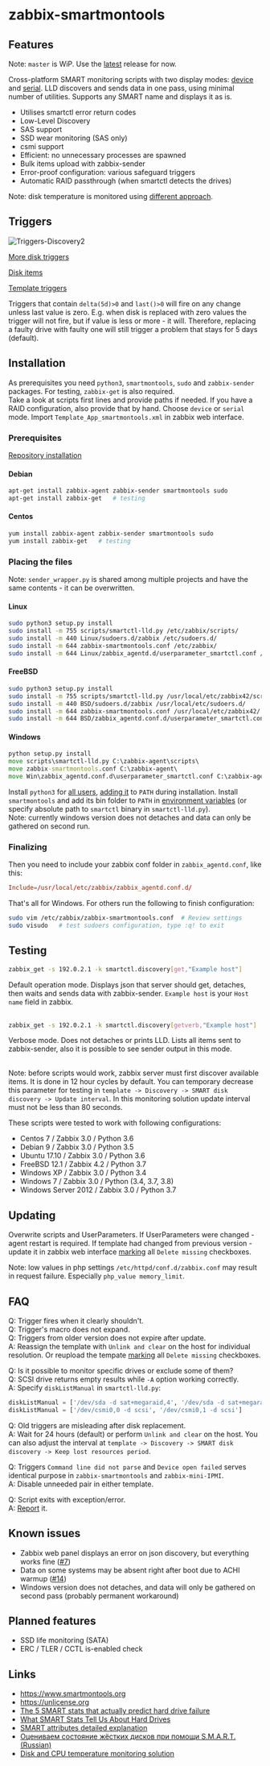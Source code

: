 # zabbix-smartmontools
## Features
Note: `master` is WiP. Use the [latest](https://github.com/nobodysu/zabbix-smartmontools/releases) release for now.

Cross-platform SMART monitoring scripts with two display modes: [device](https://github.com/nobodysu/zabbix-smartmontools/blob/master/screenshots/smartctl_mode-device-example.png?raw=true) and [serial](https://github.com/nobodysu/zabbix-smartmontools/blob/master/screenshots/smartctl_mode-serial-example.png?raw=true). LLD discovers and sends data in one pass, using minimal number of utilities. Supports any SMART name and displays it as is.

- Utilises smartctl error return codes
- Low-Level Discovery
- SAS support
- SSD wear monitoring (SAS only)
- csmi support
- Efficient: no unnecessary processes are spawned
- Bulk items upload with zabbix-sender
- Error-proof configuration: various safeguard triggers
- Automatic RAID passthrough (when smartctl detects the drives)

Note: disk temperature is monitored using [different approach](https://github.com/nobodysu/zabbix-mini-IPMI).

## Triggers
![Triggers-Discovery2](https://raw.githubusercontent.com/nobodysu/zabbix-smartmontools/master/screenshots/smartctl_discovery_triggers2.png)

[More disk triggers](https://raw.githubusercontent.com/nobodysu/zabbix-smartmontools/master/screenshots/smartctl_discovery_triggers1.png)<br>

[Disk items](https://raw.githubusercontent.com/nobodysu/zabbix-smartmontools/master/screenshots/smartctl_discovery_items.png)<br>

[Template triggers](https://raw.githubusercontent.com/nobodysu/zabbix-smartmontools/master/screenshots/smartctl_triggers.png)

Triggers that contain `delta(5d)>0` and `last()>0` will fire on any change unless last value is zero. E.g. when disk is replaced with zero values the trigger will not fire, but if value is less or more - it will. Therefore, replacing a faulty drive with faulty one will still trigger a problem that stays for 5 days (default).

## Installation
As prerequisites you need `python3`, `smartmontools`, `sudo` and `zabbix-sender` packages. For testing, `zabbix-get` is also required.
<br />
Take a look at scripts first lines and provide paths if needed. If you have a RAID configuration, also provide that by hand. Choose `device` or `serial` mode. Import `Template_App_smartmontools.xml` in zabbix web interface.

### Prerequisites
[Repository installation](https://www.zabbix.com/documentation/3.0/manual/installation/install_from_packages/repository_installation)
#### Debian
```bash
apt-get install zabbix-agent zabbix-sender smartmontools sudo
apt-get install zabbix-get   # testing
```
#### Centos
```bash
yum install zabbix-agent zabbix-sender smartmontools sudo
yum install zabbix-get   # testing
```

### Placing the files
Note: `sender_wrapper.py` is shared among multiple projects and have the same contents - it can be overwritten.
#### Linux
```bash
sudo python3 setup.py install
sudo install -m 755 scripts/smartctl-lld.py /etc/zabbix/scripts/
sudo install -m 440 Linux/sudoers.d/zabbix /etc/sudoers.d/
sudo install -m 644 zabbix-smartmontools.conf /etc/zabbix/
sudo install -m 644 Linux/zabbix_agentd.d/userparameter_smartctl.conf /etc/zabbix/zabbix_agentd.conf.d/
```

#### FreeBSD
```bash
sudo python3 setup.py install
sudo install -m 755 scripts/smartctl-lld.py /usr/local/etc/zabbix42/scripts/
sudo install -m 440 BSD/sudoers.d/zabbix /usr/local/etc/sudoers.d/
sudo install -m 644 zabbix-smartmontools.conf /usr/local/etc/zabbix42/
sudo install -m 644 BSD/zabbix_agentd.conf.d/userparameter_smartctl.conf /usr/local/etc/zabbix42/zabbix_agentd.conf.d/
```

#### Windows
```cmd
python setup.py install
move scripts\smartctl-lld.py C:\zabbix-agent\scripts\
move zabbix-smartmontools.conf C:\zabbix-agent\
move Win\zabbix_agentd.conf.d\userparameter_smartctl.conf C:\zabbix-agent\zabbix_agentd.conf.d\
```
Install `python3` for [all users](https://github.com/nobodysu/zabbix-smartmontools/blob/master/screenshots/windows_python_installation1.png), [adding it](https://github.com/nobodysu/zabbix-smartmontools/blob/master/screenshots/windows_python_installation2.png) to `PATH` during installation. Install `smartmontools` and add its bin folder to `PATH` in [environment variables](https://raw.githubusercontent.com/nobodysu/zabbix-smartmontools/master/screenshots/windows_environment_variables.png) (or specify absolute path to `smartctl` binary in `smartctl-lld.py`).
<br />
Note: currently windows version does not detaches and data can only be gathered on second run.

### Finalizing
Then you need to include your zabbix conf folder in `zabbix_agentd.conf`, like this:
```conf
Include=/usr/local/etc/zabbix/zabbix_agentd.conf.d/
```

That's all for Windows. For others run the following to finish configuration:
```bash
sudo vim /etc/zabbix/zabbix-smartmontools.conf	# Review settings
sudo visudo   # test sudoers configuration, type :q! to exit
```

## Testing
```bash
zabbix_get -s 192.0.2.1 -k smartctl.discovery[get,"Example host"]
```
Default operation mode. Displays json that server should get, detaches, then waits and sends data with zabbix-sender. `Example host` is your `Host name` field in zabbix.
<br /><br />

```bash
zabbix_get -s 192.0.2.1 -k smartctl.discovery[getverb,"Example host"]
```
Verbose mode. Does not detaches or prints LLD. Lists all items sent to zabbix-sender, also it is possible to see sender output in this mode.
<br /><br />

Note: before scripts would work, zabbix server must first discover available items. It is done in 12 hour cycles by default. You can temporary decrease this parameter for testing in `template -> Discovery -> SMART disk discovery -> Update interval`. In this monitoring solution update interval must not be less than 80 seconds.

These scripts were tested to work with following configurations:
- Centos 7 / Zabbix 3.0 / Python 3.6
- Debian 9 / Zabbix 3.0 / Python 3.5
- Ubuntu 17.10 / Zabbix 3.0 / Python 3.6
- FreeBSD 12.1 / Zabbix 4.2 / Python 3.7
- Windows XP / Zabbix 3.0 / Python 3.4
- Windows 7 / Zabbix 3.0 / Python (3.4, 3.7, 3.8)
- Windows Server 2012 / Zabbix 3.0 / Python 3.7

## Updating
Overwrite scripts and UserParameters. If UserParameters were changed - agent restart is required. If template had changed from previous version - update it in zabbix web interface [marking](https://github.com/nobodysu/zabbix-smartmontools/blob/master/screenshots/template-updating.png) all `Delete missing` checkboxes.

Note: low values in php settings `/etc/httpd/conf.d/zabbix.conf` may result in request failure. Especially `php_value memory_limit`.

## FAQ
Q: Trigger fires when it clearly shouldn't.<br>
Q: Trigger's macro does not expand.<br>
Q: Triggers from older version does not expire after update.<br>
A: Reassign the template with `Unlink and clear` on the host for individual resolution. Or reupload the tempate [marking](https://github.com/nobodysu/zabbix-smartmontools/blob/master/screenshots/template-updating.png) all `Delete missing` checkboxes.

Q: Is it possible to monitor specific drives or exclude some of them?<br>
Q: SCSI drive returns empty results while `-A` option working correctly.<br>
A: Specify `diskListManual` in `smartctl-lld.py`:
```python
diskListManual = ['/dev/sda -d sat+megaraid,4', '/dev/sda -d sat+megaraid,5']
diskListManual = ['/dev/csmi0,0 -d scsi', '/dev/csmi0,1 -d scsi']
```

Q: Old triggers are misleading after disk replacement.<br>
A: Wait for 24 hours (default) or perform `Unlink and clear` on the host. You can also adjust the interval at `template -> Discovery -> SMART disk discovery -> Keep lost resources period`.

Q: Triggers `Command line did not parse` and `Device open failed` serves identical purpose in `zabbix-smartmontools` and `zabbix-mini-IPMI`.<br>
A: Disable unneeded pair in either template.

Q: Script exits with exception/error.<br>
A: [Report](https://github.com/nobodysu/zabbix-smartmontools/issues) it.

## Known issues
- Zabbix web panel displays an error on json discovery, but everything works fine ([#7](https://github.com/nobodysu/zabbix-smartmontools/issues/7))
- Data on some systems may be absent right after boot due to ACHI warmup ([#14](https://github.com/nobodysu/zabbix-smartmontools/issues/14))
- Windows version does not detaches, and data will only be gathered on second pass (probably permanent workaround)

## Planned features
- SSD life monitoring (SATA)
- ERC / TLER / CCTL is-enabled check

## Links
- https://www.smartmontools.org
- https://unlicense.org
- [The 5 SMART stats that actually predict hard drive failure](https://www.computerworld.com/article/2846009/the-5-smart-stats-that-actually-predict-hard-drive-failure.html)
- [What SMART Stats Tell Us About Hard Drives](https://www.backblaze.com/blog/what-smart-stats-indicate-hard-drive-failures/)
- [SMART attributes detailed explanation](https://en.wikipedia.org/wiki/S.M.A.R.T.#Known_ATA_S.M.A.R.T._attributes)
- [Оцениваем состояние жёстких дисков при помощи S.M.A.R.T. (Russian)](https://www.ixbt.com/storage/hdd-smart-testing.shtml)
- [Disk and CPU temperature monitoring solution](https://github.com/nobodysu/zabbix-mini-IPMI)
